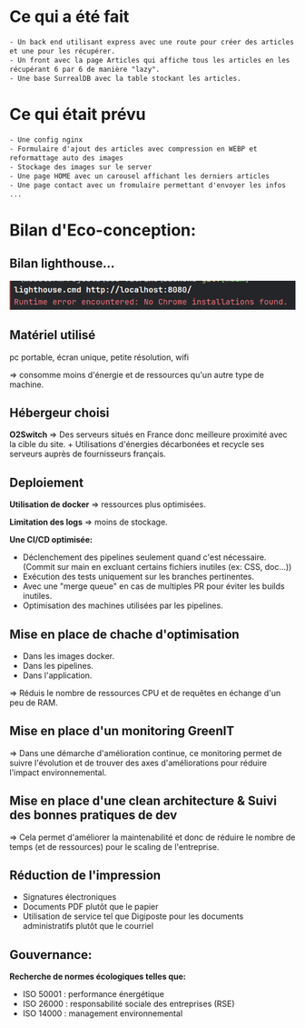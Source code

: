# Ce qui a été fait
    - Un back end utilisant express avec une route pour créer des articles et une pour les récupérer.
    - Un front avec la page Articles qui affiche tous les articles en les récupérant 6 par 6 de manière "lazy".
    - Une base SurrealDB avec la table stockant les articles.
# Ce qui était prévu
    - Une config nginx
    - Formulaire d'ajout des articles avec compression en WEBP et reformattage auto des images
    - Stockage des images sur le server
    - Une page HOME avec un carousel affichant les derniers articles
    - Une page contact avec un fromulaire permettant d'envoyer les infos
    ...


# Bilan d'Eco-conception:
## Bilan lighthouse...
![img.png](img.png)

## Matériel utilisé
pc portable, écran unique, petite résolution, wifi

=> consomme moins d'énergie et de ressources qu'un autre type de machine.

## Hébergeur choisi
**O2Switch** => Des serveurs situés en France donc meilleure proximité avec la cible du site.
\+ Utilisations d'énergies décarbonées et recycle ses serveurs auprès de fournisseurs français.

## Deploiement
**Utilisation de docker** => ressources plus optimisées.

**Limitation des logs** => moins de stockage.

**Une CI/CD optimisée:**
- Déclenchement des pipelines seulement quand c'est nécessaire. (Commit sur main en excluant certains fichiers inutiles (ex: CSS, doc...))
- Exécution des tests uniquement sur les branches pertinentes.
- Avec une "merge queue" en cas de multiples PR pour éviter les builds inutiles.
- Optimisation des machines utilisées par les pipelines.

## Mise en place de chache d'optimisation
- Dans les images docker.
- Dans les pipelines.
- Dans l'application.

=> Réduis le nombre de ressources CPU et de requêtes en échange d'un peu de RAM.

## Mise en place d'un monitoring GreenIT
=> Dans une démarche d'amélioration continue, ce monitoring permet de suivre l'évolution et de trouver des axes d'améliorations pour réduire l'impact environnemental.

## Mise en place d'une clean architecture & Suivi des bonnes pratiques de dev
=> Cela permet d'améliorer la maintenabilité et donc de réduire le nombre de temps (et de ressources) pour le scaling de l'entreprise.

## Réduction de l'impression
- Signatures électroniques
- Documents PDF plutôt que le papier
- Utilisation de service tel que Digiposte pour les documents administratifs plutôt que le courriel

## Gouvernance:
**Recherche de normes écologiques telles que:**
   - ISO 50001 : performance énergétique
   - ISO 26000 : responsabilité sociale des entreprises (RSE)
   - ISO 14000 : management environnemental